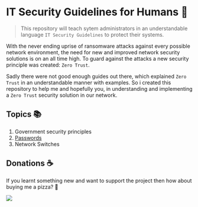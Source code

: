 # IT Security Guidelines for Humans 💂‍
> This repository will teach sytem administrators in an understandable language `IT Security Guidelines` to protect
> their systems.

With the never ending uprise of ransomware attacks against every possible network environment, the need for new and 
improved network security solutions is on an all time high. To guard against the attacks a new security principle was
created: `Zero Trust`.

Sadly there were not good enough guides out there, which explained `Zero Trust` in an understandable manner with
examples. So i created this repository to help me and hopefully you, in understanding and implementing a `Zero Trust`
security solution in our network.

## Topics 📚
1. Government security principles
2. [Passwords](/Topics/Passwords.md)
3. Network Switches


## Donations :coffee:
If you learnt something new and want to support the project then how about buying me a pizza? :yellow_heart:

<a href="https://www.buymeacoffee.com/Neocky"><img src="https://img.buymeacoffee.com/button-api/?text=Buy me a pizza&emoji=🍕&slug=Neocky&button_colour=FF5F5F&font_colour=ffffff&font_family=Poppins&outline_colour=000000&coffee_colour=FFDD00" /></a>
